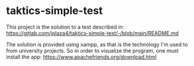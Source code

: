 # taktics-simple-test

This project is the solution to a test described in: https://gitlab.com/jplaza4/taktics-simple-test/-/blob/main/README.md

The solution is provided using xampp, as that is the technology I'm used to from university projects. So in order to visualize the program, one must install the app: https://www.apachefriends.org/download.html

